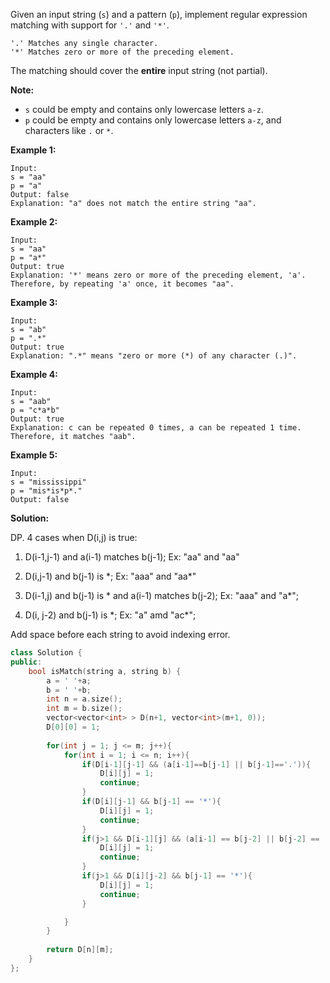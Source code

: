 Given an input string (`s`) and a pattern (`p`), implement regular expression matching with support for `'.'` and `'*'`.

```
'.' Matches any single character.
'*' Matches zero or more of the preceding element.
```

The matching should cover the **entire** input string (not partial).

**Note:**

- `s` could be empty and contains only lowercase letters `a-z`.
- `p` could be empty and contains only lowercase letters `a-z`, and characters like `.` or `*`.

**Example 1:**

```
Input:
s = "aa"
p = "a"
Output: false
Explanation: "a" does not match the entire string "aa".
```

**Example 2:**

```
Input:
s = "aa"
p = "a*"
Output: true
Explanation: '*' means zero or more of the preceding element, 'a'. Therefore, by repeating 'a' once, it becomes "aa".
```

**Example 3:**

```
Input:
s = "ab"
p = ".*"
Output: true
Explanation: ".*" means "zero or more (*) of any character (.)".
```

**Example 4:**

```
Input:
s = "aab"
p = "c*a*b"
Output: true
Explanation: c can be repeated 0 times, a can be repeated 1 time. Therefore, it matches "aab".
```

**Example 5:**

```
Input:
s = "mississippi"
p = "mis*is*p*."
Output: false
```



**Solution:**

DP. 4 cases when D(i,j) is true:

1) D(i-1,j-1) and a(i-1) matches b(j-1); Ex: "aa" and "aa"

2) D(i,j-1) and b(j-1) is \*; Ex: "aaa" and "aa\*"

3) D(i-1,j) and b(j-1) is * and a(i-1) matches b(j-2); Ex: "aaa" and "a\*";

4) D(i, j-2) and b(j-1) is \*; Ex: "a" amd "ac*";

Add space before each string to avoid indexing error.

```c++
class Solution {
public:
    bool isMatch(string a, string b) {
        a = ' '+a;
        b = ' '+b;
        int n = a.size();
        int m = b.size();
        vector<vector<int> > D(n+1, vector<int>(m+1, 0));
        D[0][0] = 1;
        
        for(int j = 1; j <= m; j++){
            for(int i = 1; i <= n; i++){
                if(D[i-1][j-1] && (a[i-1]==b[j-1] || b[j-1]=='.')){
                    D[i][j] = 1;
                    continue;
                }
                if(D[i][j-1] && b[j-1] == '*'){
                    D[i][j] = 1;
                    continue;
                }
                if(j>1 && D[i-1][j] && (a[i-1] == b[j-2] || b[j-2] == '.') && b[j-1] == '*' ){
                    D[i][j] = 1;
                    continue;
                }
                if(j>1 && D[i][j-2] && b[j-1] == '*'){
                    D[i][j] = 1;
                    continue;
                }

            }
        }
        
        return D[n][m];
    }
};
```

